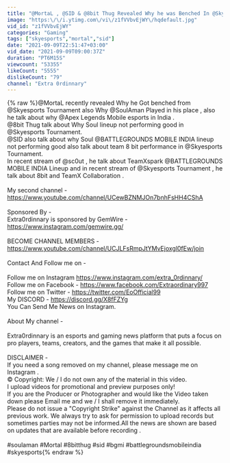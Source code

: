 ```yaml
---
title: "@MortaL , @SID & @8bit Thug Revealed Why he was Benched In @Skyesports Tournament & Soul Performance"
image: "https:\/\/i.ytimg.com\/vi\/z1fVVbvEjWY\/hqdefault.jpg"
vid_id: "z1fVVbvEjWY"
categories: "Gaming"
tags: ["skyesports","mortal","sid"]
date: "2021-09-09T22:51:47+03:00"
vid_date: "2021-09-09T09:00:37Z"
duration: "PT6M15S"
viewcount: "53355"
likeCount: "5555"
dislikeCount: "79"
channel: "Extra 0rdinnary"
---
```

{% raw %}@MortaL recently revealed Why he Got benched from @Skyesports Tournament also Why @SoulAman Played in his place , also he talk about why @Apex Legends Mobile esports in India .<br />@8bit Thug talk about Why Soul lineup not performing good in @Skyesports Tournament.<br />@SID also talk about why Soul @BATTLEGROUNDS MOBILE INDIA lineup not performing good also talk about team 8 bit performance in @Skyesports Tournament.<br />In recent stream of @sc0ut , he talk about TeamXspark @BATTLEGROUNDS MOBILE INDIA Lineup and in recent stream of @Skyesports Tournament , he talk about 8bit and TeamX Collaboration .<br /><br />My second channel - <br /><a rel="nofollow" target="blank" href="https://www.youtube.com/channel/UCewBZNMJOn7bnhFsHH4CShA">https://www.youtube.com/channel/UCewBZNMJOn7bnhFsHH4CShA</a><br /><br />Sponsored By - <br />Extra0rdinnary is sponsored by GemWire - <a rel="nofollow" target="blank" href="https://www.instagram.com/gemwire.gg/">https://www.instagram.com/gemwire.gg/</a><br /><br />BECOME CHANNEL MEMBERS - <a rel="nofollow" target="blank" href="https://www.youtube.com/channel/UCJLFsRmpJtYMvEjoxgl0fEw/join">https://www.youtube.com/channel/UCJLFsRmpJtYMvEjoxgl0fEw/join</a><br /><br />Contact And Follow me on -   <br /><br />Follow me on Instagram  <a rel="nofollow" target="blank" href="https://www.instagram.com/extra_0rdinnary/">https://www.instagram.com/extra_0rdinnary/</a><br />Follow me on Facebook  - <a rel="nofollow" target="blank" href="https://www.facebook.com/Extraordinary997">https://www.facebook.com/Extraordinary997</a><br />Follow me on Twitter - <a rel="nofollow" target="blank" href="https://twitter.com/EoOfficial99">https://twitter.com/EoOfficial99</a><br />My DISCORD - <a rel="nofollow" target="blank" href="https://discord.gg/X8fFZYg">https://discord.gg/X8fFZYg</a><br />You Can Send Me News on Instagram. <br /><br />About My channel -<br /><br />Extra0rdinnary is an esports and gaming news platform that puts a focus on pro players, teams, creators, and the games that make it all possible. <br /><br />DISCLAIMER -<br />If you need a song removed on my channel, please message me on Instagram . <br />© Copyright: We / I do not own any of the material in this video.<br />I upload videos for promotional and preview purposes only!<br />If you are the Producer or Photographer and would like the Video taken down please Email me and we / I shall remove it immediately.<br />Please do not issue a &quot;Copyright Strike&quot; against the Channel as it affects all previous work. We always try to ask for permission to upload records but <br />sometimes parties may not be informed.All the news are shown are based on updates that are available before recording .<br /><br />#soulaman #Mortal #8bitthug #sid #bgmi #battlegroundsmobileindia #skyesports{% endraw %}
